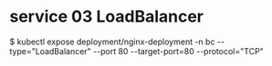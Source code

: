 # service 03 LoadBalancer
$ kubectl expose deployment/nginx-deployment -n bc --type="LoadBalancer" --port 80 --target-port=80 --protocol="TCP"


